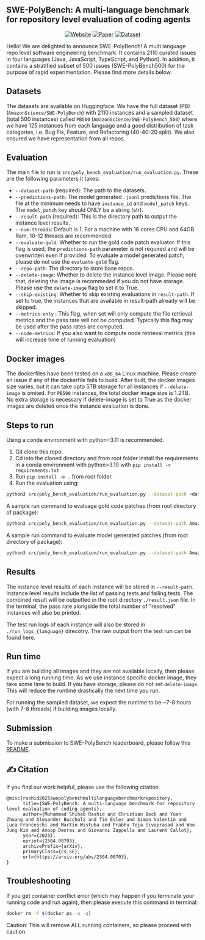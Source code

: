 ## SWE-PolyBench: A multi-language benchmark for repository level evaluation of coding agents

<div align="center">
  
[![Website](https://img.shields.io/badge/Website-Visit-blue?style=for-the-badge)](https://amazon-science.github.io/SWE-PolyBench/)
[![Paper](https://img.shields.io/badge/Paper-arXiv-red?style=for-the-badge)](https://arxiv.org/abs/2504.08703)
[![Dataset](https://img.shields.io/badge/Dataset-HuggingFace-yellow?style=for-the-badge)](https://huggingface.co/datasets/AmazonScience/SWE-PolyBench)

</div>

Hello! We are delighted to announce SWE-PolyBench! A multi language repo level software engineering benchmark. It contains 2110 curated issues in four languages (Java, JavaScript, TypeScript, and Python). In addition, it contains a stratified subset of 500 issues (SWE-PolyBench500) for the purpose of rapid experimentation. Please find more details below.

## Datasets
The datasets are available on Huggingface. We have the full dataset (PB) (`AmazonScience/SWE-PolyBench`) with 2110 instances and a sampled dataset (total 500 instances) called `PB500` (`AmazonScience/SWE-PolyBench_500`) where we have 125 instances from each language and a good distribution of task categories, i.e. Bug Fix, Feature, and Refactoring (40-40-20 split). We also ensured we have representation from all repos.

## Evaluation
The main file to run is `src/poly_bench_evaluation/run_evaluation.py`. These are the following parameters it takes:
- `--dataset-path` (required): The path to the datasets.
- `--predictions-path`: The model generated `.jsonl` predictions file. The file at the minimum needs to have `instance_id` and `model_patch` keys. The `model_patch` key should ONLY be a string (str).
- `--result-path` (required): This is the directory path to output the instance level results.
- `--num-threads`: Default is 1. For a machine with 16 cores CPU and 64GB Ram, 10-12 threads are recommended.
- `--evaluate-gold`: Whether to run the gold code patch evaluator. If this flag is used, the `predictions-path` parameter is not required and will be overwritten even if provided. To evaluate a model generated patch, please do not use the `evaluate-gold` flag.
- `--repo-path`: The directory to store base repos.
- `--delete-image`: Whether to delete the instance level image. Please note that, deleting the image is recommeded if you do not have storage. Please use the `delete-image` flag to set it to True.
- `--skip-existing`: Whether to skip existing evaluations in `result-path`. If set to true, the instances that are available in result-path already will be skipped.
- `--metrics-only` : This flag, when set will only compute the file retrieval metrics and the pass rate will not be computed. Typically this flag may be used after the pass rates are computed.
- `--node-metrics`: If you also want to compute node retrieval metrics (this will increase time of running evaluation)

## Docker images
The dockerfiles have been tested on a `x86_64` Linux machine. Please create an issue if any of the dockerfile fails to build. After built, the docker images size varies, but it can take upto 5TB storage for all instances if `--delete-image` is omited. For `PB500` instances, the total docker image size is 1.2TB. No extra storage is necessary if delete-image is set to True as the docker images are deleted once the instance evaluation is done.

## Steps to run
Using a conda environment with python=3.11 is recommended.

1. Git clone this repo.
2. Cd into the cloned directory and from root folder install the requirements in a conda environment with python>3.10 with `pip install -r requirements.txt`
3. Run `pip install -e .` from root folder.
4. Run the evaluation using:
```sh
python3 src/poly_bench_evaluation/run_evaluation.py --dataset-path <dataset_path_or_hf_path> --result-path ./eval_logs
```

A sample run command to evaluage gold code patches (from root directory of package):
```sh
python3 src/poly_bench_evaluation/run_evaluation.py --dataset-path AmazonScience/SWE-PolyBench --result-path ./eval_logs/ --num-threads 9 --repo-path ~/repos --delete-image --evaluate-gold
```

A sample run command to evaluate model generated patches (from root directory of package):
```sh
python3 src/poly_bench_evaluation/run_evaluation.py --dataset-path AmazonScience/SWE-PolyBench --result-path ./eval_logs/ --num-threads 9 --repo-path ~/repos --delete-image --predictions-path ./model_generated_predictions.jsonl --skip-existing
```
## Results

The instance level results of each instance will be stored in `--result-path`. Instance level results include the list of passing tests and failing tests. The combined result will be outputted in the root directory `./result.json` file. In the terminal, the pass rate alongside the total number of "resolved" instances will also be printed.

The test run logs of each instance will also be stored in `./run_logs_{language}` direcotry. The raw output from the test run can be found here.

## Run time
If you are building all images and they are not available locally, then please expect a long running time. As we use instance specific docker image, they take some time to build. If you have storage, please do not set `delete-image`. This will reduce the runtime drastically the next time you run.

For running the sampled dataset, we expect the runtime to be ~7-8 hours (with 7-8 threads) if building images locally.

## Submission
To make a submission to SWE-PolyBench leaderboard, please follow this [README](https://github.com/amazon-science/SWE-PolyBench/blob/submission/README.md).

## ✍️ Citation
If you find our work helpful, please use the following citation.
```
@misc{rashid2025swepolybenchmultilanguagebenchmarkrepository,
      title={SWE-PolyBench: A multi-language benchmark for repository level evaluation of coding agents}, 
      author={Muhammad Shihab Rashid and Christian Bock and Yuan Zhuang and Alexander Buccholz and Tim Esler and Simon Valentin and Luca Franceschi and Martin Wistuba and Prabhu Teja Sivaprasad and Woo Jung Kim and Anoop Deoras and Giovanni Zappella and Laurent Callot},
      year={2025},
      eprint={2504.08703},
      archivePrefix={arXiv},
      primaryClass={cs.SE},
      url={https://arxiv.org/abs/2504.08703}, 
}
```

## Troubleshooting
If you get container conflict error (which may happen if you terminate your running code and run again), then please execute this command in terminal:
```sh
docker rm -f $(docker ps -a -q)
```
Caution: This will remove ALL running containers, so please proceed with caution.
